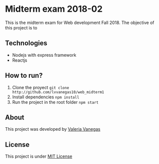 # Midterm exam 2018-02

This is the midterm exam for Web development Fall 2018. The objective of this project is to 

## Technologies 
* Nodejs with express framework
* Reactjs 

## How to run?

1) Clone the proyect 
`
git clone http://github.com/lvvanegas10/web_midterm1
`
2) Install dependencies 
`
npm install
`
3) Run the project in the root folder
`
npm start
`

## About
This project was developed by [Valeria Vanegas]( https://lvvanegas10.github.io)

## License

This project is under [MIT License](https://github.com/lvvanegas10/web_parcial/blob/master/LICENSE)

